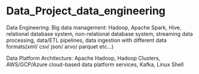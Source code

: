 # Data_Project_data_engineering
Data Engineering: Big data management: Hadoop, Apache Spark, Hive,  relational database system, non-relational database system, streaming data processing, data/ETL pipelines, data ingestion with different data formats(xml/ csv/ json/ arvo/ parquet etc...)

Data Platform Architecture: Apache Hadoop, Hadoop Clusters, AWS/GCP/Azure cloud-based data platform services, Kafka, Linux Shell
